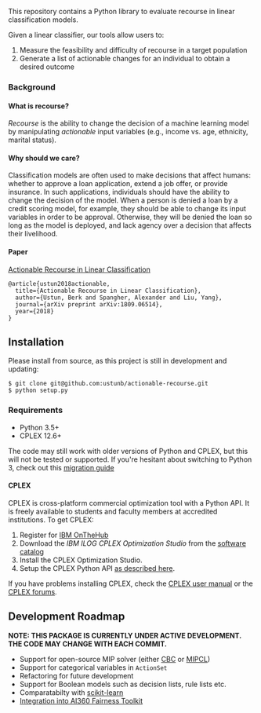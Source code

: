 
This repository contains a Python library to evaluate recourse in linear classification models. 

Given a linear classifier, our tools allow users to:

1. Measure the feasibility and difficulty of recourse in a target population
2. Generate a list of actionable changes for an individual to obtain a desired outcome

### Background

#### What is recourse? 

*Recourse* is the ability to change the decision of a machine learning model by manipulating *actionable* input variables (e.g., income vs. age, ethnicity, marital status). 

#### Why should we care?

Classification models are often used to make decisions that affect humans: whether to approve a loan application, extend a job offer, or provide insurance. In such applications, individuals should have the ability to change the decision of the model. When a person is denied a loan by a credit scoring model, for example, they should be able to change its input variables in order to be approval. Otherwise, they will be denied the loan so long as the model is deployed, and lack agency over a decision that affects their livelihood. 

#### Paper

[Actionable Recourse in Linear Classification](https://arxiv.org/abs/1809.06514)
     
```
@article{ustun2018actionable,
  title={Actionable Recourse in Linear Classification},
  author={Ustun, Berk and Spangher, Alexander and Liu, Yang},
  journal={arXiv preprint arXiv:1809.06514},
  year={2018}
}
```

## Installation

Please install from source, as this project is still in development and updating:

```
$ git clone git@github.com:ustunb/actionable-recourse.git
$ python setup.py
```

### Requirements

- Python 3.5+ 
- CPLEX 12.6+
 
The code may still work with older versions of Python and CPLEX, but this will not be tested or supported. If you're hesitant about switching to Python 3, check out this [migration guide](https://github.com/arogozhnikov/python3_with_pleasure)  

#### CPLEX 

CPLEX is cross-platform commercial optimization tool with a Python API. It is freely available to students and faculty members at accredited institutions. To get CPLEX:

1. Register for [IBM OnTheHub](https://ibm.onthehub.com/WebStore/Account/VerifyEmailDomain.aspx)
2. Download the *IBM ILOG CPLEX Optimization Studio* from the [software catalog](https://ibm.onthehub.com/WebStore/ProductSearchOfferingList.aspx?srch=CPLEX)
3. Install the CPLEX Optimization Studio.
4. Setup the CPLEX Python API [as described here](https://www.ibm.com/support/knowledgecenter/SSSA5P_12.8.0/ilog.odms.cplex.help/CPLEX/GettingStarted/topics/set_up/Python_setup.html).

If you have problems installing CPLEX, check the [CPLEX user manual](http://www-01.ibm.com/support/knowledgecenter/SSSA5P/welcome) or the [CPLEX forums](https://www.ibm.com/developerworks/community/forums/html/forum?id=11111111-0000-0000-0000-000000002059). 

## Development Roadmap

**NOTE: THIS PACKAGE IS CURRENTLY UNDER ACTIVE DEVELOPMENT. THE CODE MAY CHANGE WITH EACH COMMIT.** 

- Support for open-source MIP solver (either [CBC](https://projects.coin-or.org/Cbc) or [MIPCL](http://www.mipcl-cpp.appspot.com/))
- Support for categorical variables in `ActionSet`
- Refactoring for future development 
- Support for Boolean models such as decision lists, rule lists etc.
- Comparatabilty with [scikit-learn](http://scikit-learn.org/stable/developers/contributing.html#rolling-your-own-estimator)
- [Integration into AI360 Fairness Toolkit](https://www.ibm.com/blogs/research/2018/09/ai-fairness-360/)

